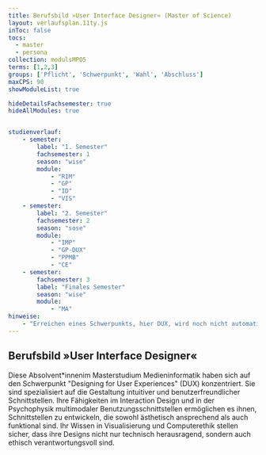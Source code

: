 ```yaml
---
title: Berufsbild »User Interface Designer« (Master of Science)
layout: verlaufsplan.11ty.js
inToc: false
tocs:
  - master
  - persona
collection: modulsMPO5
terms: [1,2,3]
groups: ['Pflicht', 'Schwerpunkt', 'Wahl', 'Abschluss']
maxCPS: 90
showModuleList: true

hideDetailsFachsemester: true
hideAllModules: true


studienverlauf:
    - semester:
        label: "1. Semester"
        fachsemester: 1
        season: "wise"
        module: 
            - "RIM"
            - "GP"
            - "ID"
            - "VIS"
    - semester:
        label: "2. Semester"
        fachsemester: 2
        season: "sose"
        module: 
            - "IMP"
            - "GP-DUX"
            - "PPMB"
            - "CE"
    - semester:
        fachsemester: 3
        label: "Finales Semester"
        season: "wise"
        module: 
            - "MA"
hinweise:
    - "Erreichen eines Schwerpunkts, hier DUX, wird noch nicht automatisch geprüft"
---
```



## Berufsbild »User Interface Designer«

Diese Absolvent\*innenim Masterstudium Medieninformatik haben sich auf den Schwerpunkt "Designing for User Experiences" (DUX) konzentriert. Sie sind spezialisiert auf die Gestaltung intuitiver und benutzerfreundlicher Schnittstellen. Ihre Fähigkeiten im Interaction Design und in der Psychophysik multimodaler Benutzungsschnittstellen ermöglichen es ihnen, Schnittstellen zu entwickeln, die sowohl ästhetisch ansprechend als auch funktional sind. Ihr Wissen in Visualisierung und Computerethik stellen sicher, dass ihre Designs nicht nur technisch herausragend, sondern auch ethisch verantwortungsvoll sind.
